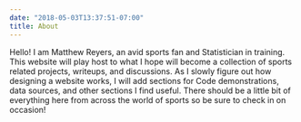 ```yaml
---
date: "2018-05-03T13:37:51-07:00"
title: About
---
```


Hello! I am Matthew Reyers, an avid sports fan and Statistician in training. This website will play host to what I hope will become a collection of sports related projects, writeups, and discussions. As I slowly figure out how designing a website works, I will add sections for Code demonstrations, data sources, and other sections I find useful. There should be a little bit of everything here from across the world of sports so be sure to check in on occasion! 